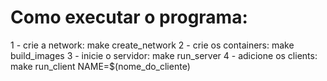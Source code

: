 # Como executar o programa:
1 - crie a network:
make create_network
2 - crie os containers:
make build_images
3 - inicie o servidor:
make run_server
4 - adicione os clients:
make run_client NAME=$(nome_do_cliente)
